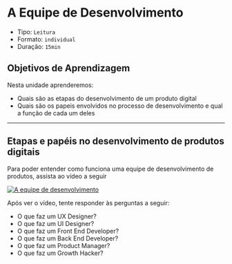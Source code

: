 # A Equipe de Desenvolvimento

* Tipo: `Leitura`
* Formato: `individual`
* Duração: `15min`

## Objetivos de Aprendizagem

Nesta unidade aprenderemos:

* Quais são as etapas do desenvolvimento de um produto digital
* Quais são os papeis envolvidos no processo de desenvolvimento e qual a função de cada um deles

***

## Etapas e papéis no desenvolvimento de produtos digitais

Para poder entender como funciona uma equipe de desenvolvimento de produtos, assista ao vídeo a seguir

[![A equipe de desenvolvimento](https://lh5.googleusercontent.com/Nw1xRXhRhwllHgKL4m6xCFmPCubo7wgZ0bi7NSnRQk-FJm5AWPeJKbrF9yY3Uv8XJGbYcJhL6xDwBDkxYrf3fRjnp8__diJ8pJbnuTpD-KDTo4jXmu9QHkmjogOsOLfDpFN6AeIU9Hg)](https://www.youtube.com/watch?v=ge4h5uJN6KI)

Após ver o vídeo, tente responder às perguntas a seguir:

* O que faz um UX Designer?
* O que faz um UI Designer?
* O que faz um Front End Developer?
* O que faz um Back End Developer?
* O que faz um Product Manager?
* O que faz um Growth Hacker?

